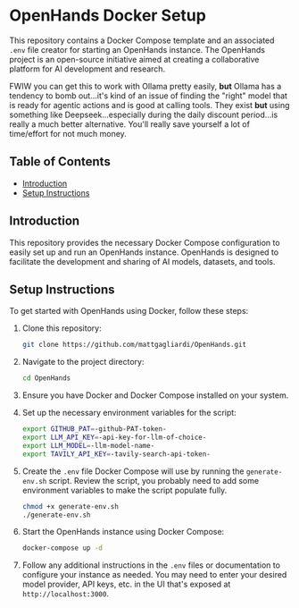 
# OpenHands Docker Setup

This repository contains a Docker Compose template and an associated `.env` file creator for starting an OpenHands instance. The OpenHands project is an open-source initiative aimed at creating a collaborative platform for AI development and research.

FWIW you can get this to work with Ollama pretty easily, **but** Ollama has a tendency to bomb out...it's kind of an issue of finding the "right" model that is ready for agentic actions and is good at calling tools. They exist **but** using something like Deepseek...especially during the daily discount period...is really a much better alternative. You'll really save yourself a lot of time/effort for not much money.

## Table of Contents

- [Introduction](#introduction)
- [Setup Instructions](#setup-instructions)

## Introduction

This repository provides the necessary Docker Compose configuration to easily set up and run an OpenHands instance. OpenHands is designed to facilitate the development and sharing of AI models, datasets, and tools.

## Setup Instructions

To get started with OpenHands using Docker, follow these steps:

1. Clone this repository:

   ```bash
   git clone https://github.com/mattgagliardi/OpenHands.git
   ```

2. Navigate to the project directory:

   ```bash
   cd OpenHands
   ```

3. Ensure you have Docker and Docker Compose installed on your system.

4. Set up the necessary environment variables for the script:

   ```bash
   export GITHUB_PAT=-github-PAT-token-
   export LLM_API_KEY=-api-key-for-llm-of-choice-
   export LLM_MODEL=-llm-model-name-
   export TAVILY_API_KEY=-tavily-search-api-token-
   ```

5. Create the `.env` file Docker Compose will use by running the `generate-env.sh` script. Review the script, you probably need to add some environment variables to make the script populate fully.

   ```bash
   chmod +x generate-env.sh
   ./generate-env.sh
   ```

6. Start the OpenHands instance using Docker Compose:

   ```bash
   docker-compose up -d
   ```

7. Follow any additional instructions in the `.env` files or documentation to configure your instance as needed. You may need to enter your desired model provider, API keys, etc. in the UI that's exposed at `http://localhost:3000`.
